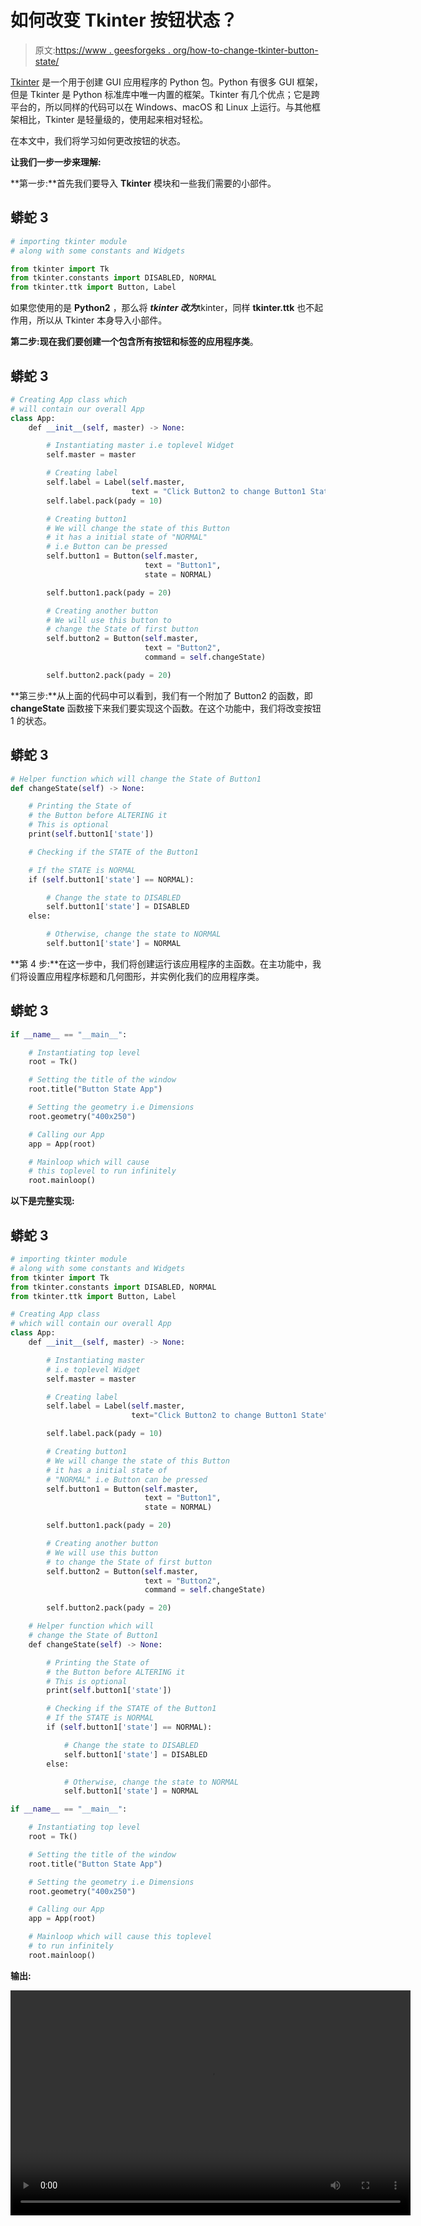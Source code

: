 # 如何改变 Tkinter 按钮状态？

> 原文:[https://www . geesforgeks . org/how-to-change-tkinter-button-state/](https://www.geeksforgeeks.org/how-to-change-tkinter-button-state/)

[Tkinter](https://www.geeksforgeeks.org/python-gui-tkinter/) 是一个用于创建 GUI 应用程序的 Python 包。Python 有很多 GUI 框架，但是 Tkinter 是 Python 标准库中唯一内置的框架。Tkinter 有几个优点；它是跨平台的，所以同样的代码可以在 Windows、macOS 和 Linux 上运行。与其他框架相比，Tkinter 是轻量级的，使用起来相对轻松。

在本文中，我们将学习如何更改按钮的状态。

**让我们一步一步来理解:**

**第一步:**首先我们要导入 **Tkinter** 模块和一些我们需要的小部件。

## 蟒蛇 3

```py
# importing tkinter module
# along with some constants and Widgets

from tkinter import Tk
from tkinter.constants import DISABLED, NORMAL
from tkinter.ttk import Button, Label
```

如果您使用的是 **Python2** ，那么将 ***tkinter 改为***tkinter，同样 **tkinter.ttk** 也不起作用，所以从 Tkinter 本身导入小部件。

**第二步:**现在我们要创建一个包含所有按钮和标签的**应用程序类**。

## 蟒蛇 3

```py
# Creating App class which
# will contain our overall App
class App:
    def __init__(self, master) -> None:

        # Instantiating master i.e toplevel Widget
        self.master = master

        # Creating label
        self.label = Label(self.master,
                           text = "Click Button2 to change Button1 State")
        self.label.pack(pady = 10)

        # Creating button1
        # We will change the state of this Button
        # it has a initial state of "NORMAL" 
        # i.e Button can be pressed
        self.button1 = Button(self.master,
                              text = "Button1",
                              state = NORMAL)

        self.button1.pack(pady = 20)

        # Creating another button
        # We will use this button to
        # change the State of first button
        self.button2 = Button(self.master,
                              text = "Button2",
                              command = self.changeState)

        self.button2.pack(pady = 20)
```

**第三步:**从上面的代码中可以看到，我们有一个附加了 Button2 的函数，即 **changeState** 函数接下来我们要实现这个函数。在这个功能中，我们将改变按钮 1 的状态。

## 蟒蛇 3

```py
# Helper function which will change the State of Button1
def changeState(self) -> None:

    # Printing the State of 
    # the Button before ALTERING it
    # This is optional
    print(self.button1['state'])

    # Checking if the STATE of the Button1

    # If the STATE is NORMAL
    if (self.button1['state'] == NORMAL):

        # Change the state to DISABLED
        self.button1['state'] = DISABLED
    else:

        # Otherwise, change the state to NORMAL
        self.button1['state'] = NORMAL
```

**第 4 步:**在这一步中，我们将创建运行该应用程序的主函数。在主功能中，我们将设置应用程序标题和几何图形，并实例化我们的应用程序类。

## 蟒蛇 3

```py
if __name__ == "__main__":

    # Instantiating top level
    root = Tk()

    # Setting the title of the window
    root.title("Button State App")

    # Setting the geometry i.e Dimensions
    root.geometry("400x250")

    # Calling our App
    app = App(root)

    # Mainloop which will cause
    # this toplevel to run infinitely
    root.mainloop()
```

**以下是完整实现:**

## 蟒蛇 3

```py
# importing tkinter module
# along with some constants and Widgets
from tkinter import Tk
from tkinter.constants import DISABLED, NORMAL
from tkinter.ttk import Button, Label

# Creating App class
# which will contain our overall App
class App:
    def __init__(self, master) -> None:

        # Instantiating master 
        # i.e toplevel Widget
        self.master = master

        # Creating label
        self.label = Label(self.master,
                           text="Click Button2 to change Button1 State")

        self.label.pack(pady = 10)

        # Creating button1
        # We will change the state of this Button
        # it has a initial state of 
        # "NORMAL" i.e Button can be pressed
        self.button1 = Button(self.master, 
                              text = "Button1", 
                              state = NORMAL)

        self.button1.pack(pady = 20)

        # Creating another button
        # We will use this button
        # to change the State of first button
        self.button2 = Button(self.master,
                              text = "Button2",
                              command = self.changeState)

        self.button2.pack(pady = 20)

    # Helper function which will 
    # change the State of Button1
    def changeState(self) -> None:

        # Printing the State of 
        # the Button before ALTERING it
        # This is optional
        print(self.button1['state'])

        # Checking if the STATE of the Button1
        # If the STATE is NORMAL
        if (self.button1['state'] == NORMAL):

            # Change the state to DISABLED
            self.button1['state'] = DISABLED
        else:

            # Otherwise, change the state to NORMAL
            self.button1['state'] = NORMAL

if __name__ == "__main__":

    # Instantiating top level
    root = Tk()

    # Setting the title of the window
    root.title("Button State App")

    # Setting the geometry i.e Dimensions
    root.geometry("400x250")

    # Calling our App
    app = App(root)

    # Mainloop which will cause this toplevel
    # to run infinitely
    root.mainloop()
```

**输出:**

<video class="wp-video-shortcode" id="video-527989-1" width="640" height="360" preload="metadata" controls=""><source type="video/mp4" src="https://media.geeksforgeeks.org/wp-content/uploads/20201214194106/ice_video_20201214-191750.mp4?_=1">[https://media.geeksforgeeks.org/wp-content/uploads/20201214194106/ice_video_20201214-191750.mp4](https://media.geeksforgeeks.org/wp-content/uploads/20201214194106/ice_video_20201214-191750.mp4)</video>